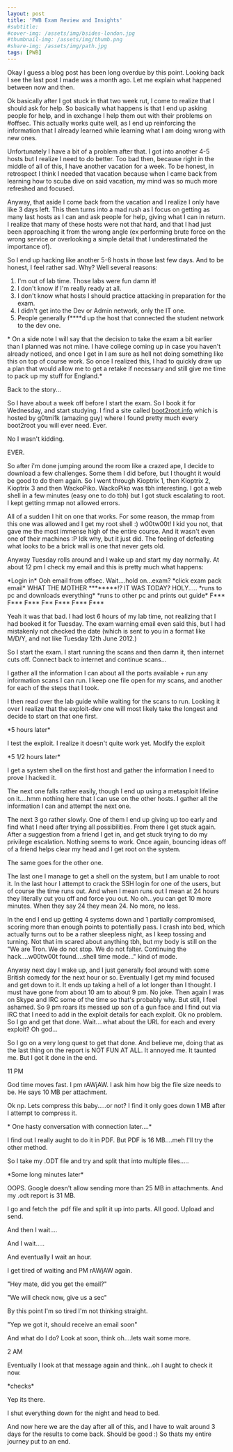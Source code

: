 ```yaml
---
layout: post
title: 'PWB Exam Review and Insights'
#subtitle: 
#cover-img: /assets/img/bsides-london.jpg
#thumbnail-img: /assets/img/thumb.png
#share-img: /assets/img/path.jpg
tags: [PWB]
---
```


Okay I guess a blog post has been long overdue by this point. Looking back I see the last post I made was a month ago. Let me explain what happened between now and then.

Ok basically after I got stuck in that two week rut, I come to realize that I should ask for help. So basically what happens is that I end up asking people for help, and in exchange I help them out with their problems on #offsec. This actually works quite well, as I end up reinforcing the information that I already learned while learning what I am doing wrong with new ones.

Unfortunately I have a bit of a problem after that. I got into another 4-5 hosts but I realize I need to do better. Too bad then, because right in the middle of all of this, I have another vacation for a week. To be honest, in retrospect I think I needed that vacation because when I came back from learning how to scuba dive on said vacation, my mind was so much more refreshed and focused.

Anyway, that aside I come back from the vacation and I realize I only have like 3 days left. This then turns into a mad rush as I focus on getting as many last hosts as I can and ask people for help, giving what I can in return. I realize that many of these hosts were not that hard, and that I had just been approaching it from the wrong angle (ex performing brute force on the wrong service or overlooking a simple detail that I underestimated the importance of).

So I end up hacking like another 5-6 hosts in those last few days. And to be honest, I feel rather sad. Why? Well several reasons:


1.  I'm out of lab time. Those labs were fun damn it!
2.  I don't know if I'm really ready at all.
3.  I don't know what hosts I should practice attacking in preparation for the exam.
4.  I didn't get into the Dev or Admin network, only the IT one.
5.  People generally f\*\*\*\*d up the host that connected the student network to the dev one.

\* On a side note I will say that the decision to take the exam a bit earlier than I planned was not mine. I have college coming up in case you haven't already noticed, and once I get in I am sure as hell not doing something like this on top of course work. So once I realized this, I had to quickly draw up a plan that would allow me to get a retake if necessary and still give me time to pack up my stuff for England.\*

Back to the story...

So I have about a week off before I start the exam. So I book it for Wednesday, and start studying. I find a site called [boot2root.info](https://boot2root.info/) which is hosted by g0tmi1k (amazing guy) where I found pretty much every boot2root you will ever need. Ever.

No I wasn't kidding.

EVER.

So after i'm done jumping around the room like a crazed ape, I decide to download a few challenges. Some them I did before, but I thought it would be good to do them again. So I went through Kioptrix 1, then Kioptrix 2, Kioptrix 3 and then WackoPiko. WackoPiko was tbh interesting. I got a web shell in a few minutes (easy one to do tbh) but I got stuck escalating to root. I kept getting mmap not allowed errors.

All of a sudden I hit on one that works. For some reason, the mmap from this one was allowed and I get my root shell :) w00tw00t! I kid you not, that gave me the most immense high of the entire course. And it wasn't even one of their machines :P Idk why, but it just did. The feeling of defeating what looks to be a brick wall is one that never gets old.

Anyway Tuesday rolls around and I wake up and start my day normally. At about 12 pm I check my email and this is pretty much what happens:

\*Login in\*
Ooh email from offsec.
Wait....hold on...exam?
\*click exam pack email\*
WHAT THE MOTHER \*\*\*\*\*\*\*\*!?
IT WAS TODAY?
HOLY.....
\*runs to pc and downloads everything\*
\*runs to other pc and prints out guide\*
F\*\*\* F\*\*\* F\*\*\* F\*\* F\*\*\* F\*\*\* F\*\*\*

Yeah it was that bad. I had lost 6 hours of my lab time, not realizing that I had booked it for Tuesday. The exam warning email even said this, but I had mistakenly not checked the date (which is sent to you in a format like M/D/Y, and not like Tuesday 12th June 2012.)

So I start the exam. I start running the scans and then damn it, then internet cuts off. Connect back to internet and continue scans...

I gather all the information I can about all the ports available + run any information scans I can run. I keep one file open for my scans, and another for each of the steps that I took.

I then read over the lab guide while waiting for the scans to run. Looking it over I realize that the exploit-dev one will most likely take the longest and decide to start on that one first.

\*5 hours later\*

I test the exploit. I realize it doesn't quite work yet. Modify the exploit

\*5 1/2 hours later\*

I get a system shell on the first host and gather the information I need to prove I hacked it.

The next one falls rather easily, though I end up using a metasploit lifeline on it....hmm nothing here that I can use on the other hosts. I gather all the information I can and attempt the next one.

The next 3 go rather slowly. One of them I end up giving up too early and find what I need after trying all possibilities. From there I get stuck again. After a suggestion from a friend I get in, and get stuck trying to do my privilege escalation. Nothing seems to work. Once again, bouncing ideas off of a friend helps clear my head and I get root on the system.

The same goes for the other one.

The last one I manage to get a shell on the system, but I am unable to root it. In the last hour I attempt to crack the SSH login for one of the users, but of course the time runs out. And when I mean runs out I mean at 24 hours they literally cut you off and force you out. No oh...you can get 10 more minutes. When they say 24 they mean 24. No more, no less.

In the end I end up getting 4 systems down and 1 partially compromised, scoring more than enough points to potentially pass. I crash into bed, which actually turns out to be a rather sleepless night, as I keep tossing and turning. Not that im scared about anything tbh, but my body is still on the "We are Tron. We do not stop. We do not falter. Continuing the hack....w00tw00t found....shell time mode..." kind of mode.

Anyway next day I wake up, and I just generally fool around with some British comedy for the next hour or so. Eventually I get my mind focused and get down to it. It ends up taking a hell of a lot longer than I thought. I must have gone from about 10 am to about 9 pm. No joke. Then again I was on Skype and IRC some of the time so that's probably why. But still, I feel ashamed. So 9 pm roars its messed up son of a gun face and I find out via IRC that I need to add in the exploit details for each exploit. Ok no problem. So I go and get that done. Wait....what about the URL for each and every exploit? Oh god...

So I go on a very long quest to get that done. And believe me, doing that as the last thing on the report is NOT FUN AT ALL. It annoyed me. It taunted me. But I got it done in the end.

11 PM

God time moves fast. I pm rAWjAW. I ask him how big the file size needs to be. He says 10 MB per attachment.

Ok np. Lets compress this baby.....or not? I find it only goes down 1 MB after I attempt to compress it.

\* One hasty conversation with connection later....\*

I find out I really aught to do it in PDF. But PDF is 16 MB....meh I'll try the other method.

So I take my .ODT file and try and split that into multiple files.....

\*Some long minutes later\*

OOPS. Google doesn't allow sending more than 25 MB in attachments. And my .odt report is 31 MB.

I go and fetch the .pdf file and split it up into parts. All good. Upload and send.

And then I wait....

And I wait.....

And eventually I wait an hour.

I get tired of waiting and PM rAWjAW again.

"Hey mate, did you get the email?"

"We will check now, give us a sec"

By this point I'm so tired I'm not thinking straight.

"Yep we got it, should receive an email soon"

And what do I do? Look at soon, think oh....lets wait some more.

2 AM

Eventually I look at that message again and think...oh I aught to check it now.

\*checks\*

Yep its there.

I shut everything down for the night and head to bed.


And now here we are the day after all of this, and I have to wait around 3 days for the results to come back. Should be good :) So thats my entire journey put to an end.